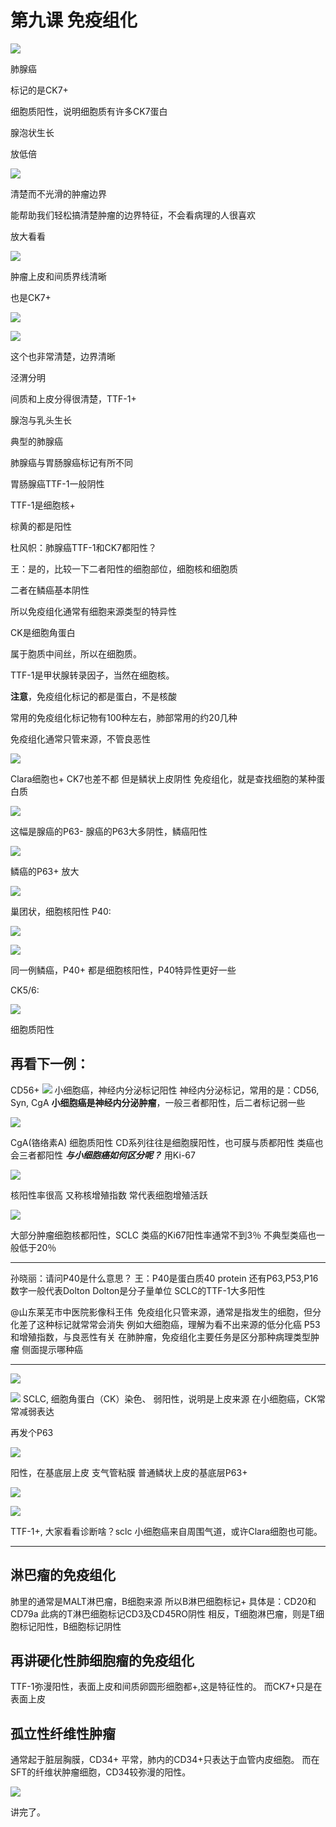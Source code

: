 # 第九课 免疫组化

![](./_image/779816574704914326.jpg)

肺腺癌

标记的是CK7+

细胞质阳性，说明细胞质有许多CK7蛋白

腺泡状生长

放低倍


![](./_image/121150797121142588.jpg)

清楚而不光滑的肿瘤边界

能帮助我们轻松搞清楚肿瘤的边界特征，不会看病理的人很喜欢

放大看看

![](./_image/192927467522633309.jpg)

肿瘤上皮和间质界线清晰

也是CK7+

![](./_image/130592666972203418.jpg)


![](./_image/66147596892602765.jpg)

这个也非常清楚，边界清晰

泾渭分明

间质和上皮分得很清楚，TTF-1+

腺泡与乳头生长

典型的肺腺癌

肺腺癌与胃肠腺癌标记有所不同

胃肠腺癌TTF-1一般阴性

TTF-1是细胞核+

棕黄的都是阳性

杜风帜：肺腺癌TTF-1和CK7都阳性？

王：是的，比较一下二者阳性的细胞部位，细胞核和细胞质

二者在鳞癌基本阴性

所以免疫组化通常有细胞来源类型的特异性

CK是细胞角蛋白

属于胞质中间丝，所以在细胞质。

TTF-1是甲状腺转录因子，当然在细胞核。

**注意**，免疫组化标记的都是蛋白，不是核酸

常用的免疫组化标记物有100种左右，肺部常用的约20几种

免疫组化通常只管来源，不管良恶性

![](./_image/27997738227166435.jpg)



Clara细胞也+
CK7也差不都
但是鳞状上皮阴性
免疫组化，就是查找细胞的某种蛋白质

![](./_image/831288033810780900.jpg)

这幅是腺癌的P63-
腺癌的P63大多阴性，鳞癌阳性

![](./_image/63404901442747992.jpg)

鳞癌的P63+
放大

![](./_image/233932118922437452.jpg)

巢团状，细胞核阳性
P40:

![](./_image/853717500092914365.jpg)

![](./_image/361543308427375605.jpg)

同一例鳞癌，P40+
都是细胞核阳性，P40特异性更好一些

CK5/6:

![](./_image/222122779488738506.jpg)

细胞质阳性
## 再看下一例：
CD56+
![](./_image/316691367915408946.jpg)
小细胞癌，神经内分泌标记阳性
神经内分泌标记，常用的是：CD56, Syn, CgA
**小细胞癌是神经内分泌肿瘤**，一般三者都阳性，后二者标记弱一些


![](./_image/494359546539073841.jpg)

CgA(铬络素A)
细胞质阳性
CD系列往往是细胞膜阳性，也可膜与质都阳性
类癌也会三者都阳性
***与小细胞癌如何区分呢？***
用Ki-67

![](./_image/79698327638295040.jpg)

核阳性率很高
又称核增殖指数
常代表细胞增殖活跃

![](./_image/252265149935157504.jpg)

大部分肿瘤细胞核都阳性，SCLC
类癌的Ki67阳性率通常不到3％
不典型类癌也一般低于20％
*** 

孙晓丽：请问P40是什么意思？
王：P40是蛋白质40  protein 还有P63,P53,P16 数字一般代表Dolton Dolton是分子量单位
SCLC的TTF-1大多阳性

@山东莱芜市中医院影像科王伟  免疫组化只管来源，通常是指发生的细胞，但分化差了这种标记就常常会消失
例如大细胞癌，理解为看不出来源的低分化癌
P53和增殖指数，与良恶性有关
在肺肿瘤，免疫组化主要任务是区分那种病理类型肿瘤
侧面提示哪种癌
*** 

![](./_image/644470565603105184.jpg)

![](./_image/587516486868459034.jpg)
SCLC, 细胞角蛋白（CK）染色、
弱阳性，说明是上皮来源
在小细胞癌，CK常常减弱表达

再发个P63

![](./_image/408648982432539834.jpg)

阳性，在基底层上皮
支气管粘膜
普通鳞状上皮的基底层P63+


![](./_image/658742080679314180.jpg)


![](./_image/658742080679314180.jpg)

TTF-1+,
大家看看诊断啥？sclc
小细胞癌来自周围气道，或许Clara细胞也可能。
*** 
## 淋巴瘤的免疫组化
肺里的通常是MALT淋巴瘤，B细胞来源
所以B淋巴细胞标记+
具体是：CD20和CD79a
此病的T淋巴细胞标记CD3及CD45RO阴性
相反，T细胞淋巴瘤，则是T细胞标记阳性，B细胞标记阴性

## 再讲硬化性肺细胞瘤的免疫组化
TTF-1弥漫阳性，表面上皮和间质卵圆形细胞都+,这是特征性的。
而CK7+只是在表面上皮

## 孤立性纤维性肿瘤
通常起于脏层胸膜，CD34+
平常，肺内的CD34+只表达于血管内皮细胞。
而在SFT的纤维状肿瘤细胞，CD34较弥漫的阳性。



![](./_image/0.png)

讲完了。

